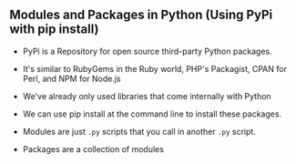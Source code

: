 ## Modules and Packages in Python (Using PyPi with pip install)

- PyPi is a Repository for open source third-party Python packages.
- It's similar to RubyGems in the Ruby world, PHP's Packagist, CPAN for Perl, and NPM for Node.js
- We've already only used libraries that come internally with Python
- We can use pip install at the command line to install these packages.


- Modules are just `.py` scripts that you call in another `.py` script.
- Packages are a collection of modules